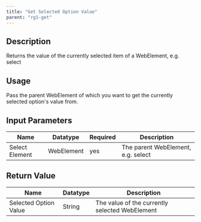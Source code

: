 ```yaml
---
title: "Get Selected Option Value"
parent: "rg1-get"
---
```


## Description

Returns the value of the currently selected item of a WebElement, e.g. select

## Usage

Pass the parent WebElement of which you want to get the currently selected option's value from.

## Input Parameters

Name | Datatype | Required | Description
---- | -------- | ------- |---------------
Select Element | WebElement | yes | The parent WebElement, e.g. select

## Return Value

Name | Datatype | Description
---- | --------- | ---------------
Selected Option Value | String | The value of the currently selected WebElement
